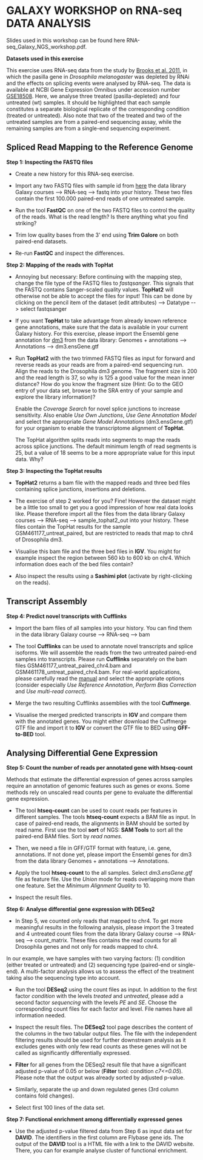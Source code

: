 # GALAXY WORKSHOP on RNA-seq DATA ANALYSIS

Slides used in this workshop can be found here RNA-seq_Galaxy_NGS_workshop.pdf.

**Datasets used in this exercise**

This exercise uses RNA-seq data from the study by [Brooks et al. 2011](http://genome.cshlp.org/content/21/2/193.long), in which the pasilla gene in *Drosophila melanogaster* was depleted by RNAi and the effects on splicing events were analysed by RNA-seq. The data is available at NCBI Gene Expression Omnibus under accession number [GSE18508](http://www.ncbi.nlm.nih.gov/geo/query/acc.cgi?acc=GSE18508). Here, we analyse three treated (pasilla-depleted) and four untreated (wt) samples. It should be highlighted that each sample constitutes a separate biological replicate of the corresponding condition (treated or untreated). Also note that two of the treated and two of the untreated samples are from a paired-end sequencing assay, while the remaining samples are from a single-end sequencing experiment. 


## Spliced Read Mapping to the Reference Genome
**Step 1: Inspecting the FASTQ files**

- Create a new history for this RNA-seq exercise.

- Import any two FASTQ files with sample id from [here](https://drive.google.com/file/d/0B9urRnOAUUI8TEFrWTFHcy0tQWs/view?usp=sharing) the data library Galaxy courses --> RNA-seq --> fastq into your history. These two files contain the first 100.000 paired-end reads of one untreated sample.

- Run the tool **FastQC** on one of the two FASTQ files to control the quality of the reads. What is the read length? Is there anything what you find striking?

- Trim low quality bases from the 3' end using **Trim Galore** on both paired-end datasets.

- Re-run **FastQC** and inspect the differences.


**Step 2: Mapping of the reads with TopHat**

- Annoying but necessary: Before continuing with the mapping step, change the file type of the FASTQ files to *fastqsanger*. This signals that the FASTQ contains Sanger-scaled quality values. **TopHat2** will otherwise not be able to accept the files for input! This can be done by clicking on the pencil item of the dataset (edit attributes) --> Datatype --> select fastqsanger

- If you want **TopHat** to take advantage from already known reference gene annotations, make sure that the data is available in your current Galaxy history. For this exercise, please import the Ensembl gene annotation for [dm3]() from the data library: Genomes + annotations --> Annotations --> dm3.ensGene.gtf

- Run **TopHat2** with the two trimmed FASTQ files as input for forward and reverse reads as your reads are from a paired-end sequencing run. Align the reads to the Drosophila dm3 genome. The fragment size is 200 and the read length is 37, so why is 125 a good value for the mean inner distance? How do you know the fragment size (Hint: Go to the GEO entry of your data set, browse to the SRA entry of your sample and explore the library information)? 

  Enable the *Coverage Search* for novel splice junctions to increase sensitivity. Also enable *Use Own Junctions*, *Use Gene Annotation Model* and select the appropriate *Gene Model Annotations* (dm3.ensGene.gtf) for your organism to enable the transcriptome alignment of **TopHat**.
  
  The TopHat algorithm splits reads into segments to map the reads across splice junctions. The default minimum length of read segments is 25, but a value of 18 seems to be a more appropriate value for this input data. Why?


**Step 3: Inspecting the TopHat results**

- **TopHat2** returns a bam file with the mapped reads and three bed files containing splice junctions, insertions and deletions. 

- The exercise of step 2 worked for you? Fine! However the dataset might be a little too small to get you a good impression of how real data looks like. Please therefore import all the files from the data library Galaxy courses --> RNA-seq --> sample_tophat2_out into your history. These files contain the TopHat results for the sample GSM461177_untreat_paired, but are restricted to reads that map to chr4 of Drosophila dm3.

- Visualise this bam file and the three bed files in **IGV**. You might for example inspect the region between 560 kb to 600 kb on chr4. Which information does each of the bed files contain? 

- Also inspect the results using a **Sashimi plot** (activate by right-clicking on the reads).


## Transcript Assembly
**Step 4: Predict novel transcripts with Cufflinks**

- Import the bam files of all samples into your history. You can find them in the data library Galaxy course --> RNA-seq --> bam

- The tool **Cufflinks** can be used to annotate novel transcripts and splice isoforms. We will assemble the reads from the two untreated paired-end samples into transcripts. Please run **Cufflinks** separately on the bam files GSM461177_untreat_paired_chr4.bam and GSM461178_untreat_paired_chr4.bam. For real-world applications, please carefully read the [manual](http://cole-trapnell-lab.github.io/cufflinks/cufflinks/index.html) and select the appropriate options (consider especially *Use Reference Annotation*, *Perform Bias Correction* and *Use multi-read correct*).

- Merge the two resulting Cufflinks assemblies with the tool **Cuffmerge**.

- Visualise the merged predicted transcripts in **IGV** and compare them with the annotated genes. You might either download the Cuffmerge GTF file and import it to **IGV** or convert the GTF file to BED using **GFF-to-BED** tool.

## Analysing Differential Gene Expression
**Step 5: Count the number of reads per annotated gene with htseq-count**

Methods that estimate the differential expression of genes across samples require an annotation of genomic features such as genes or exons. Some methods rely on unscaled read counts per gene to evaluate the differential gene expression.
- The tool **htseq-count** can be used to count reads per features in different samples. The tools **htseq-count** expects a BAM file as input. In case of paired-end reads, the alignments in BAM should be sorted by read name. First use the tool **sort** of NGS: **SAM Tools** to sort all the paired-end BAM files. Sort by *read names*.

- Then, we need a file in GFF/GTF format with feature, i.e. gene, annotations. If not done yet, please import the Ensembl genes for dm3 from the data library Genomes + annotations --> Annotations.

- Apply the tool **htseq-count** to the all samples. Select *dm3.ensGene.gtf* file as feature file. Use the *Union* mode for reads overlapping more than one feature. Set the *Minimum Alignment Quality* to 10.

- Inspect the result files.


**Step 6: Analyse differential gene expression with DESeq2**

- In Step 5, we counted only reads that mapped to chr4. To get more meaningful results in the following analysis, please import the 3 treated and 4 untreated count files from the data library Galaxy course --> RNA-seq --> count_matrix. These files contains the read counts for all Drosophila genes and not only for reads mapped to chr4.

In our example, we have samples with two varying factors: (1) condition (either treated or untreated) and (2) sequencing type (paired-end or single-end). A multi-factor analysis allows us to assess  the effect of the treatment taking also the sequencing type into account.

- Run the tool **DESeq2** using the count files as input. In addition to the first factor *condition* with the levels *treated* and *untreated*, please add a second factor *sequencing* with the levels *PE* and *SE*. Choose the corresponding count files for each factor and level. File names have all information needed.

- Inspect the result files. The **DESeq2** tool page describes the content of the columns in the two tabular output files. The file with the independent filtering results should be used for further downstream analysis as it excludes genes with only few read counts as these genes will not be called as significantly differentially expressed.

- **Filter** for all genes from the DESeq2 result file that have a significant adjusted p-value of 0.05 or below (**Filter** tool: condition *c7<=0.05*). Please note that the output was already sorted by adjusted p-value. 

- Similarly, separate the up and down regulated genes (3rd column contains fold changes).

- Select first 100 lines of the data set.


**Step 7: Functional enrichment among differentially expressed genes**

- Use the adjusted p-value filtered data from Step 6 as input data set for **DAVID**. The identifiers in the first column are Flybase gene ids. The output of the **DAVID** tool is a HTML file with a link to the DAVID website. There, you can for example analyse cluster of functional enrichment.
